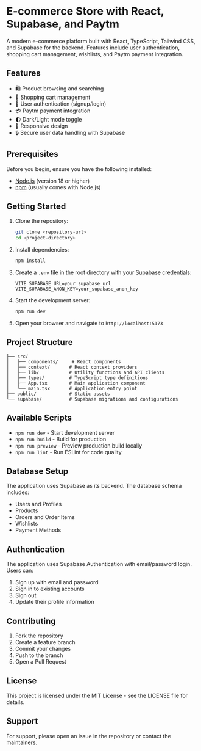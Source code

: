 # E-commerce Store with React, Supabase, and Paytm

A modern e-commerce platform built with React, TypeScript, Tailwind CSS, and Supabase for the backend. Features include user authentication, shopping cart management, wishlists, and Paytm payment integration.

## Features

- 🛍️ Product browsing and searching
- 🛒 Shopping cart management
- 👤 User authentication (signup/login)
- 💳 Paytm payment integration
- 🌓 Dark/Light mode toggle
- 📱 Responsive design
- 🔒 Secure user data handling with Supabase

## Prerequisites

Before you begin, ensure you have the following installed:
- [Node.js](https://nodejs.org/) (version 18 or higher)
- [npm](https://www.npmjs.com/) (usually comes with Node.js)

## Getting Started

1. Clone the repository:
   ```bash
   git clone <repository-url>
   cd <project-directory>
   ```

2. Install dependencies:
   ```bash
   npm install
   ```

3. Create a `.env` file in the root directory with your Supabase credentials:
   ```env
   VITE_SUPABASE_URL=your_supabase_url
   VITE_SUPABASE_ANON_KEY=your_supabase_anon_key
   ```

4. Start the development server:
   ```bash
   npm run dev
   ```

5. Open your browser and navigate to `http://localhost:5173`

## Project Structure

```
├── src/
│   ├── components/     # React components
│   ├── context/       # React context providers
│   ├── lib/           # Utility functions and API clients
│   ├── types/         # TypeScript type definitions
│   ├── App.tsx        # Main application component
│   └── main.tsx       # Application entry point
├── public/            # Static assets
└── supabase/          # Supabase migrations and configurations
```

## Available Scripts

- `npm run dev` - Start development server
- `npm run build` - Build for production
- `npm run preview` - Preview production build locally
- `npm run lint` - Run ESLint for code quality

## Database Setup

The application uses Supabase as its backend. The database schema includes:

- Users and Profiles
- Products
- Orders and Order Items
- Wishlists
- Payment Methods

## Authentication

The application uses Supabase Authentication with email/password login. Users can:

1. Sign up with email and password
2. Sign in to existing accounts
3. Sign out
4. Update their profile information

## Contributing

1. Fork the repository
2. Create a feature branch
3. Commit your changes
4. Push to the branch
5. Open a Pull Request

## License

This project is licensed under the MIT License - see the LICENSE file for details.

## Support

For support, please open an issue in the repository or contact the maintainers.